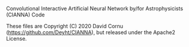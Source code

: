 
Convolutional Interactive Artificial Neural Network by/for Astrophysicists (CIANNA) Code

These files are Copyright (C) 2020 David Cornu (https://github.com/Deyht/CIANNA), but released under the Apache2 License.


